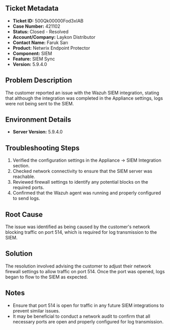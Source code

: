 ## Ticket Metadata
- **Ticket ID:** 500Qk00000Fod3xIAB
- **Case Number:** 421102
- **Status:** Closed - Resolved
- **Account/Company:** Laykon Distributor
- **Contact Name:** Faruk Sarı
- **Product:** Netwrix Endpoint Protector
- **Component:** SIEM
- **Feature:** SIEM Sync
- **Version:** 5.9.4.0

## Problem Description
The customer reported an issue with the Wazuh SIEM integration, stating that although the integration was completed in the Appliance settings, logs were not being sent to the SIEM.

## Environment Details
- **Server Version:** 5.9.4.0

## Troubleshooting Steps
1. Verified the configuration settings in the Appliance -> SIEM Integration section.
2. Checked network connectivity to ensure that the SIEM server was reachable.
3. Reviewed firewall settings to identify any potential blocks on the required ports.
4. Confirmed that the Wazuh agent was running and properly configured to send logs.

## Root Cause
The issue was identified as being caused by the customer's network blocking traffic on port 514, which is required for log transmission to the SIEM.

## Solution
The resolution involved advising the customer to adjust their network firewall settings to allow traffic on port 514. Once the port was opened, logs began to flow to the SIEM as expected.

## Notes
- Ensure that port 514 is open for traffic in any future SIEM integrations to prevent similar issues.
- It may be beneficial to conduct a network audit to confirm that all necessary ports are open and properly configured for log transmission.